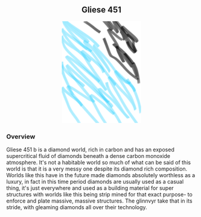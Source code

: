 
<h2 align="center">Gliese 451</h2>
<p align="center"><img src="https://raw.githubusercontent.com/Insculpo/Sandbox_Galaxy/master/Stellar_Abyss_Setting_Bible/Photo_Directory/Gliese451.png" width="210" height="270" alt="Diamonds?" class="inline">
</p>

### Overview

Gliese 451 b is a diamond world, rich in carbon and has an exposed supercritical fluid of diamonds beneath a dense carbon monoxide atmosphere.  It's not a habitable world so much of what can be said of this world is that it is a very messy one despite its diamond rich composition.  Worlds like this have in the future made diamonds absolutely worthless as a luxury, in fact in this time period diamonds are usually used as a casual thing, it's just everywhere and used as a building material for super structures with worlds like this being strip mined for that exact purpose- to enforce and plate massive, massive structures.  The glinnvyr take that in its stride, with gleaming diamonds all over their technology.
